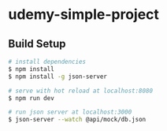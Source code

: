 # udemy-simple-project

## Build Setup

```bash
# install dependencies
$ npm install
$ npm install -g json-server

# serve with hot reload at localhost:8080
$ npm run dev

# run json server at localhost:3000
$ json-server --watch @api/mock/db.json
```
